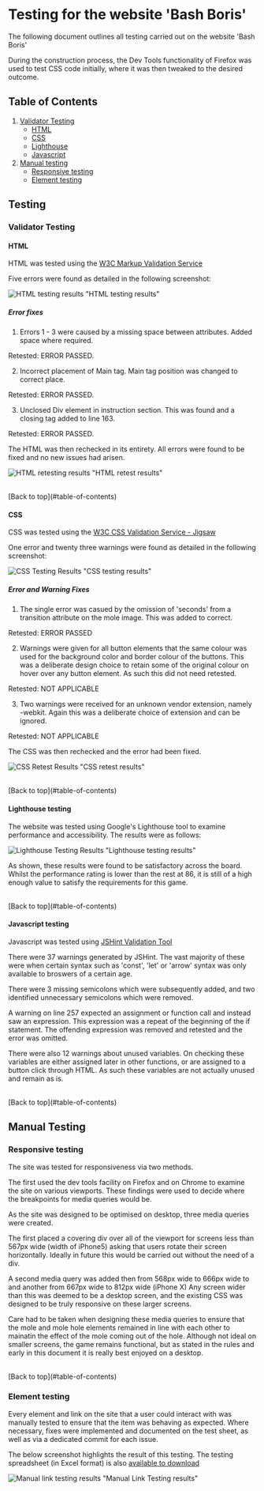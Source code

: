 # Testing for the website 'Bash Boris'

The following document outlines all testing carried out on the website 'Bash Boris'

During the construction process, the Dev Tools functionality of Firefox was used to test CSS code initially, where it was then tweaked to the desired outcome.

## Table of Contents

 1. [Validator Testing](#validator-testing)
    * [HTML](#html)
    * [CSS](#css)
    * [Lighthouse](#lighthouse-testing)
    * [Javascript](#javascript-testing)
2. [Manual testing](#manual-testing)
    * [Responsive testing](#responsive-testing)
    * [Element testing](#element-testing) 

## Testing

### Validator Testing

#### HTML

HTML was tested using the [W3C Markup Validation Service](https://validator.w3.org/)

Five errors were found as detailed in the following screenshot:

![HTML testing results](./testing-images/boris-html-testing.png) "HTML testing results"

##### Error fixes

1. Errors 1 - 3 were caused by a missing space between attributes. Added space where required.

Retested: ERROR PASSED.

2. Incorrect placement of Main tag. Main tag position was changed to correct place.

Retested: ERROR PASSED.

3. Unclosed Div element in instruction section. This was found and a closing tag added to line 163.

Retested: ERROR PASSED.

The HTML was then rechecked in its entirety. All errors were found to be fixed and no new issues had arisen.

![HTML retesting results](./testing-images/boris-html-retest.png) "HTML retest results"

<br>
[Back to top](#table-of-contents)
<br>

#### CSS

CSS was tested using the [W3C CSS Validation Service - Jigsaw](https://jigsaw.w3.org/css-validator/)

One error and twenty three warnings were found as detailed in the following screenshot:

![CSS Testing Results](./testing-images/boris-css-testing.png) "CSS testing results"

##### Error and Warning Fixes

1. The single error was casued by the omission of 'seconds' from a transition attribute on the mole image. This was added to correct.

Retested: ERROR PASSED

2. Warnings were given for all button elements that the same colour was used for the background color and border colour of the buttons. This was a deliberate design choice to retain some of the original colour on hover over any button element. As such this did not need retested.

Retested: NOT APPLICABLE

3. Two warnings were received for an unknown vendor extension, namely -webkit. Again this was a deliberate choice of extension and can be ignored.

Retested: NOT APPLICABLE

The CSS was then rechecked and the error had been fixed.

![CSS Retest Results](./testing-images/boris-css-retest.png) "CSS retest results"

<br>
[Back to top](#table-of-contents)
<br>

#### Lighthouse testing

The website was tested using Google's Lighthouse tool to examine performance and accessibility. The results were as follows: 

![Lighthouse Testing Results](./testing-images/lighthouse-testing.png) "Lighthouse testing results"

As shown, these results were found to be satisfactory across the board. Whilst the performance rating is lower than the rest at 86, it is still of a high enough value to satisfy the requirements for this game.

<br>
[Back to top](#table-of-contents)
<br>

#### Javascript testing

Javascript was tested using [JSHint Validation Tool](https://jshint.com/)

There were 37 warnings generated by JSHint. The vast majority of these were when certain syntax such as 'const', 'let' or 'arrow' syntax was only available to broswers of a certain age.

There were 3 missing semicolons which were subsequently added, and two identified unnecessary semicolons which were removed. 

A warning on line 257 expected an assignment or function call and instead saw an expression. This expression was a repeat of the beginning of the if statement. The offending expression was removed and retested and the error was omitted.

There were also 12 warnings about unused variables. On checking these variables are either assigned later in other functions, or are assigned to a button click through HTML. As such these variables are not actually unused and remain as is.

<br>
[Back to top](#table-of-contents)
<br>

## Manual Testing

### Responsive testing

The site was tested for responsiveness via two methods. 
    
The first used the dev tools facility on Firefox and on Chrome to examine the site on various viewports. These findings were used to decide where the breakpoints for media queries would be. 

As the site was designed to be optimised on desktop, three media queries were created.

The first placed a covering div over all of the viewport for screens less than 567px wide (width of iPhone5) asking that users rotate their screen horizontally. Ideally in future this would be carried out without the need of a div. 

A second media query was added then from 568px wide to 666px wide to and another from 667px wide to 812px wide (iPhone X) Any screen wider than this was deemed to be a desktop screen, and the existing CSS was designed to be truly responsive on these larger screens.

Care had to be taken when designing these media queries to ensure that the mole and mole hole elements remained in line with each other to mainatin the effect of the mole coming out of the hole. Although not ideal on smaller screens, the game remains functional, but as stated in the rules and early in this document it is really best enjoyed on a desktop.

<br>
[Back to top](#table-of-contents)
<br>

### Element testing

Every element and link on the site that a user could interact with was manually tested to ensure that the item was behaving as expected. Where necessary, fixes were implemented and documented on the test sheet, as well as via a dedicated commit for each issue.

The below screenshot highlights the result of this testing. The testing spreadsheet (in Excel format) is also [available to download](../testing/manual-testing.xlsx)

![Manual link testing results](./testing-images/manual-testing.png) "Manual Link Testing results"
